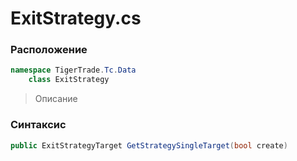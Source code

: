 
# ExitStrategy.cs
### Расположение
```csharp
namespace TigerTrade.Tc.Data  
    class ExitStrategy
```

> Описание

### Синтаксис
```csharp
public ExitStrategyTarget GetStrategySingleTarget(bool create)
```
